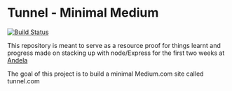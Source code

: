 # Tunnel - Minimal Medium
[![Build Status](https://travis-ci.org/andela-git/tunnel.com.svg?branch=staging)](https://travis-ci.org/andela-git/tunnel.com)

This repository is meant to serve as a resource proof for things learnt and progress made on stacking up with node/Express for the first two weeks at [Andela](https://andela.com)

The goal of this project is to build a minimal Medium.com site called tunnel.com